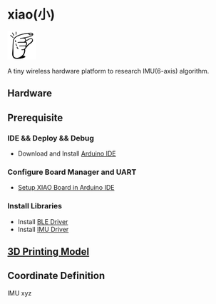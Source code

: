 # xiao(小)

![xiao](./docs/images/tiny.png)

A tiny wireless hardware platform to research IMU(6-axis) algorithm.

## Hardware


## Prerequisite
### IDE && Deploy && Debug
* Download and Install [Arduino IDE](https://www.arduino.cc/en/software)

### Configure Board Manager and UART

* [Setup XIAO Board in Arduino IDE](https://wiki.seeedstudio.com/XIAO_BLE/)

### Install Libraries

* Install [BLE Driver](https://wiki.seeedstudio.com/XIAO_BLE/)
* Install [IMU Driver](https://wiki.seeedstudio.com/XIAO-BLE-Sense-IMU-Usage/)



## [3D Printing Model](./model_3d/README.md)

## Coordinate Definition
IMU xyz